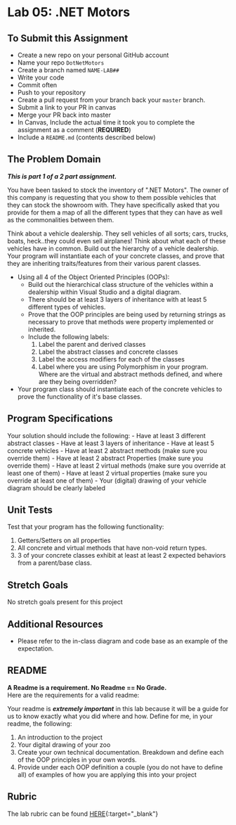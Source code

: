 Lab 05: .NET Motors
=====================================

## To Submit this Assignment
- Create a new repo on your personal GitHub account
- Name your repo `DotNetMotors`
- Create a branch named `NAME-LAB##`
- Write your code
- Commit often
- Push to your repository
- Create a pull request from your branch back your `master` branch.
- Submit a link to your PR in canvas
- Merge your PR back into master
- In Canvas, Include the actual time it took you to complete the assignment as a comment (**REQUIRED**)
- Include a `README.md` (contents described below)


## The Problem Domain
***This is part 1 of a 2 part assignment.***

You have been tasked to stock the inventory of ".NET Motors". The owner of this company is requesting that you show to them possible vehicles that they can stock the showroom with. They have specifically asked that you provide for them a map of all the different types that they can have as well as the commonalities between them.

Think about a vehicle dealership. They sell vehicles of all sorts; cars, trucks, boats, heck..they could even sell airplanes! Think about what each of these vehicles have in common. Build out the hierarchy of a vehicle dealership. Your program will instantiate each of your concrete classes, and prove that they are inheriting traits/features from their various parent classes.

- Using all 4 of the Object Oriented Principles (OOPs): 
	- Build out the hierarchical class structure of the vehicles within a dealership within Visual Studio and a digital diagram.
	- There should be at least 3 layers of inheritance with at least 5 different types of vehicles.                                                                          
	- Prove that the OOP principles are being used by returning strings as necessary to prove that methods were property implemented or inherited.
	- Include the following labels:
		1. Label the parent and derived classes
		2. Label the abstract classes and concrete classes
		3. Label the access modifiers for each of the classes
		4. Label where you are using Polymorphism in your program. Where are the virtual and abstract methods defined, and where are they being overridden?
- Your program class should instantiate each of the concrete vehicles to prove the functionality of it's base classes. 


## Program Specifications
Your solution should include the following:
	- Have at least 3 different abstract classes
	- Have at least 3 layers of inheritance
	- Have at least 5 concrete vehicles
	- Have at least 2 abstract methods (make sure you override them)
	- Have at least 2 abstract Properties (make sure you override them)
	- Have at least 2 virtual methods (make sure you override at least one of them)
	- Have at least 2 virtual properties (make sure you override at least one of them)
	- Your (digital) drawing of your vehicle diagram should be clearly labeled


## Unit Tests
Test that your program has the following functionality: 
1. Getters/Setters on all properties
2. All concrete and virtual methods that have non-void return types.
3. 3 of your concrete classes exhibit at least at least 2 expected behaviors from a parent/base class.

## Stretch Goals
No stretch goals present for this project

## Additional Resources
- Please refer to the in-class diagram and code base as an example of the expectation. 


## README
**A Readme is a requirement. No Readme == No Grade.** <br />
Here are the requirements for a valid readme: <br />

Your readme is ***extremely important*** in this lab because it will be a guide for us to know 
exactly what you did where and how. Define for me, in your readme, the following:
1. An introduction to the project
1. Your digital drawing of your zoo
1. Create your own technical documentation. Breakdown and define each of the OOP principles in your own words.
1. Provide under each OOP definition a couple (you do not have to define all) of examples of how you 
are applying this into your project



## Rubric

The lab rubric can be found [HERE](../../Resources/rubric){:target="_blank"} 